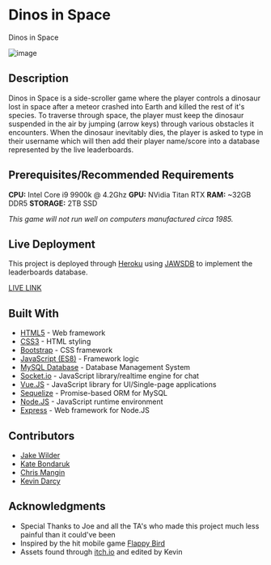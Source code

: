 # Dinos in Space

Dinos in Space

![image](/public/assets/images/mdGif.gif)

## Description

Dinos in Space is a side-scroller game where the player controls a dinosaur lost in space after a meteor crashed into Earth and killed the rest of it's species. To traverse through space, the player must keep the dinosaur suspended in the air by jumping (arrow keys) through various obstacles it encounters. When the dinosaur inevitably dies, the player is asked to type in their username which will then add their player name/score into a database represented by the live leaderboards.

## Prerequisites/Recommended Requirements

**CPU:** Intel Core i9 9900k @ 4.2Ghz
**GPU:** NVidia Titan RTX
**RAM:** ~32GB DDR5
**STORAGE:** 2TB SSD


*This game will not run well on computers manufactured circa 1985.*


## Live Deployment

This project is deployed through [Heroku](https://www.heroku.com/home/) using [JAWSDB](https://www.jawsdb.com/) to implement the leaderboards database.

[LIVE LINK](https://dino-in-space.herokuapp.com/)

## Built With

- [HTML5](http://www.dropwizard.io/1.0.2/docs/) - Web framework
- [CSS3](https://maven.apache.org/) - HTML styling
- [Bootstrap](https://getbootstrap.com/) - CSS framework
- [JavaScript (ES8)](https://rometools.github.io/rome/) - Framework logic
- [MySQL Database](https://www.mysql.com/) - Database Management System
- [Socket.io](https://socket.io/) - JavaScript library/realtime engine for chat
- [Vue.JS](https://vuejs.org/) - JavaScript library for UI/Single-page applications
- [Sequelize](https://sequelize.org/) - Promise-based ORM for MySQL
- [Node.JS](https://nodejs.org/en/) - JavaScript runtime environment
- [Express](https://expressjs.com/) - Web framework for Node.JS

## Contributors

- [Jake Wilder](https://github.com/jacobwilder)
- [Kate Bondaruk](https://github.com/jacobwilder)
- [Chris Mangin](https://github.com/jacobwilder)
- [Kevin Darcy](https://github.com/jacobwilder)

## Acknowledgments

* Special Thanks to Joe and all the TA's who made this project much less painful than it could've been
* Inspired by the hit mobile game [Flappy Bird](https://en.wikipedia.org/wiki/Flappy_Bird)
* Assets found through [itch.io](https://itch.io/game-assets/free) and edited by Kevin
